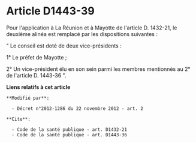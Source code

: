 # Article D1443-39

Pour l'application à La Réunion et à Mayotte de l'article D. 1432-21, le deuxième alinéa est remplacé par les dispositions
suivantes : 

" Le conseil est doté de deux vice-présidents : 

1° Le préfet de Mayotte ; 

2° Un vice-président élu en son sein parmi les membres mentionnés au 2° de l'article D. 1443-36 ".

**Liens relatifs à cet article**

	**Modifié par**:

	  - Décret n°2012-1286 du 22 novembre 2012 - art. 2

	**Cite**:

	  - Code de la santé publique - art. D1432-21
	  - Code de la santé publique - art. D1443-36
